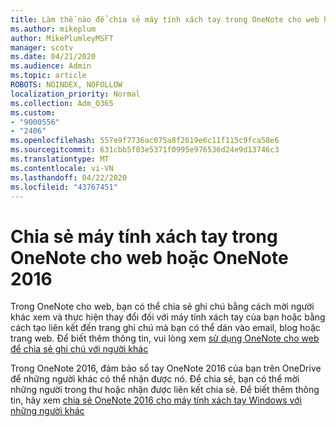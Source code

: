 ```yaml
---
title: Làm thế nào để chia sẻ máy tính xách tay trong OneNote cho web hoặc OneNote 2016
ms.author: mikeplum
author: MikePlumleyMSFT
manager: scotv
ms.date: 04/21/2020
ms.audience: Admin
ms.topic: article
ROBOTS: NOINDEX, NOFOLLOW
localization_priority: Normal
ms.collection: Adm_O365
ms.custom:
- "9000556"
- "2406"
ms.openlocfilehash: 557e9f7736ac075a8f2619e6c11f115c9fca58e6
ms.sourcegitcommit: 631cbb5f03e5371f0995e976536d24e9d13746c3
ms.translationtype: MT
ms.contentlocale: vi-VN
ms.lasthandoff: 04/22/2020
ms.locfileid: "43767451"
---
```

# <a name="share-notebooks-in-onenote-for-the-web-or-onenote-2016"></a>Chia sẻ máy tính xách tay trong OneNote cho web hoặc OneNote 2016

Trong OneNote cho web, bạn có thể chia sẻ ghi chú bằng cách mời người khác xem và thực hiện thay đổi đối với máy tính xách tay của bạn hoặc bằng cách tạo liên kết đến trang ghi chú mà bạn có thể dán vào email, blog hoặc trang web. Để biết thêm thông tin, vui lòng xem [sử dụng OneNote cho web để chia sẻ ghi chú với người khác](https://support.office.com/article/D3481FBE-E06C-4883-B7E9-B2EE9F38AED3)

Trong OneNote 2016, đảm bảo sổ tay OneNote 2016 của bạn trên OneDrive để những người khác có thể nhận được nó. Để chia sẻ, bạn có thể mời những người trong thư hoặc nhận được liên kết chia sẻ. Để biết thêm thông tin, hãy xem [chia sẻ OneNote 2016 cho máy tính xách tay Windows với những người khác](https://support.office.com/article/d14b6033-7a95-4536-9216-bb0a5e0f8285)